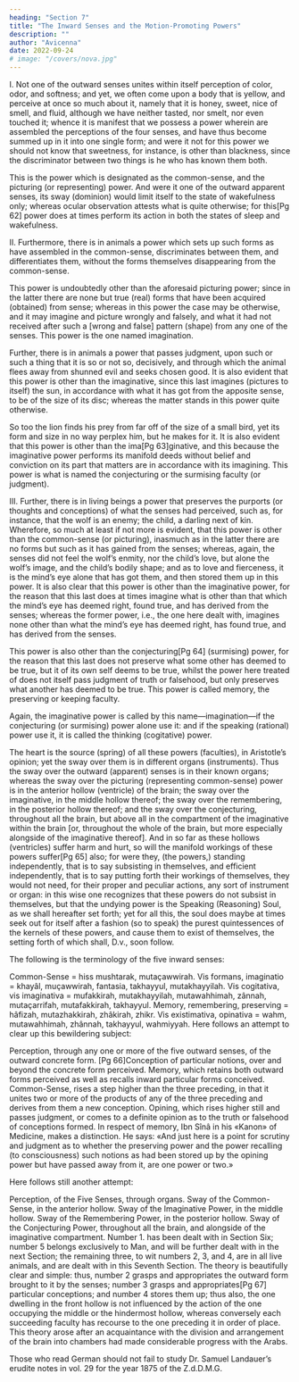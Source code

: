 ```yaml
---
heading: "Section 7"
title: "The Inward Senses and the Motion-Promoting Powers"
description: ""
author: "Avicenna"
date: 2022-09-24
# image: "/covers/nova.jpg"
---
```





I. Not one of the outward senses unites within itself perception of color, odor, and softness; and yet, we often come upon a body that is yellow, and perceive at once so much about it, namely that it is honey, sweet, nice of smell, and fluid, although we have neither tasted, nor smelt, nor even touched it; whence it is manifest that we possess a power wherein are assembled the perceptions of the four senses, and have thus become summed up in it into one single form; and were it not for this power we should not know that sweetness, for instance, is other than blackness, since the discriminator between two things is he who has known them both. 

This is the power which is designated as the common-sense, and the picturing (or representing) power. And were it one of the outward apparent senses, its sway (dominion) would limit itself to the state of wakefulness only; whereas ocular observation attests what is quite otherwise; for this[Pg 62] power does at times perform its action in both the states of sleep and wakefulness.


II. Furthermore, there is in animals a power which sets up such forms as have assembled in the common-sense, discriminates between them, and differentiates them, without the forms themselves disappearing from the common-sense. 

This power is undoubtedly other than the aforesaid picturing power; since in the latter there are none but true (real) forms that have been acquired (obtained) from sense; whereas in this power the case may be otherwise, and it may imagine and picture wrongly and falsely, and what it had not received after such a [wrong and false] pattern (shape) from any one of the senses. This power is the one named imagination.

Further, there is in animals a power that passes judgment, upon such or such a thing that it is so or not so, decisively, and through which the animal flees away from shunned evil and seeks chosen good. It is also evident that this power is other than the imaginative, since this last imagines (pictures to itself) the sun, in accordance with what it has got from the apposite sense, to be of the size of its disc; whereas the matter stands in this power quite otherwise. 

So too the lion finds his prey from far off of the size of a small bird, yet its form and size in no way perplex him, but he makes for it. It is also evident that this power is other than the ima[Pg 63]ginative, and this because the imaginative power performs its manifold deeds without belief and conviction on its part that matters are in accordance with its imagining. This power is what is named the conjecturing or the surmising faculty (or judgment).


III. Further, there is in living beings a power that preserves the purports (or thoughts and conceptions) of what the senses had perceived, such as, for instance, that the wolf is an enemy; the child, a darling next of kin. Wherefore, so much at least if not more is evident, that this power is other than the common-sense (or picturing), inasmuch as in the latter there are no forms but such as it has gained from the senses; whereas, again, the senses did not feel the wolf’s enmity, nor the child’s love, but alone the wolf’s image, and the child’s bodily shape; and as to love and fierceness, it is the mind’s eye alone that has got them, and then stored them up in this power. It is also clear that this power is other than the imaginative power, for the reason that this last does at times imagine what is other than that which the mind’s eye has deemed right, found true, and has derived from the senses; whereas the former power, i.e., the one here dealt with, imagines none other than what the mind’s eye has deemed right, has found true, and has derived from the senses.

This power is also other than the conjecturing[Pg 64] (surmising) power, for the reason that this last does not preserve what some other has deemed to be true, but it of its own self deems to be true, whilst the power here treated of does not itself pass judgment of truth or falsehood, but only preserves what another has deemed to be true. This power is called memory, the preserving or keeping faculty.

Again, the imaginative power is called by this name—imagination—if the conjecturing (or surmising) power alone use it: and if the speaking (rational) power use it, it is called the thinking (cogitative) power.

The heart is the source (spring) of all these powers (faculties), in Aristotle’s opinion; yet the sway over them is in different organs (instruments). Thus the sway over the outward (apparent) senses is in their known organs; whereas the sway over the picturing (representing common-sense) power is in the anterior hollow (ventricle) of the brain; the sway over the imaginative, in the middle hollow thereof; the sway over the remembering, in the posterior hollow thereof; and the sway over the conjecturing, throughout all the brain, but above all in the compartment of the imaginative within the brain [or, throughout the whole of the brain, but more especially alongside of the imaginative thereof]. And in so far as these hollows (ventricles) suffer harm and hurt, so will the manifold workings of these powers suffer[Pg 65] also; for were they, (the powers,) standing independently, that is to say subsisting in themselves, and efficient independently, that is to say putting forth their workings of themselves, they would not need, for their proper and peculiar actions, any sort of instrument or organ: in this wise one recognizes that these powers do not subsist in themselves, but that the undying power is the Speaking (Reasoning) Soul, as we shall hereafter set forth; yet for all this, the soul does maybe at times seek out for itself after a fashion (so to speak) the purest quintessences of the kernels of these powers, and cause them to exist of themselves, the setting forth of which shall, D.v., soon follow.

The following is the terminology of the five inward senses:

Common-Sense = hiss mushtarak, mutaçawwirah.
Vis formans, imaginatio = khayâl, muçawwirah, fantasia, takhayyul, mutakhayyilah.
Vis cogitativa, vis imaginativa = mufakkirah, mutakhayyilah, mutawahhimah, zânnah, mutaçarrifah, mutafakkirah, takhayyul.
Memory, remembering, preserving = hâfizah, mutazhakkirah, zhâkirah, zhikr.
Vis existimativa, opinativa = wahm, mutawahhimah, zhânnah, takhayyul, wahmiyyah.
Here follows an attempt to clear up this bewildering subject:

Perception, through any one or more of the five outward senses, of the outward concrete form.
[Pg 66]Conception of particular notions, over and beyond the concrete form perceived.
Memory, which retains both outward forms perceived as well as recalls inward particular forms conceived.
Common-Sense, rises a step higher than the three preceding, in that it unites two or more of the products of any of the three preceding and derives from them a new conception.
Opining, which rises higher still and passes judgment, or comes to a definite opinion as to the truth or falsehood of conceptions formed.
In respect of memory, Ibn Sînâ in his «Kanon» of Medicine, makes a distinction. He says: «And just here is a point for scrutiny and judgment as to whether the preserving power and the power recalling (to consciousness) such notions as had been stored up by the opining power but have passed away from it, are one power or two.»

Here follows still another attempt:

Perception, of the Five Senses, through organs.
Sway of the Common-Sense, in the anterior hollow.
Sway of the Imaginative Power, in the middle hollow.
Sway of the Remembering Power, in the posterior hollow.
Sway of the Conjecturing Power, throughout all the brain, and alongside of the imaginative compartment.
Number 1. has been dealt with in Section Six; number 5 belongs exclusively to Man, and will be further dealt with in the next Section; the remaining three, to wit numbers 2, 3, and 4, are in all live animals, and are dealt with in this Seventh Section. The theory is beautifully clear and simple: thus, number 2 grasps and appropriates the outward form brought to it by the senses; number 3 grasps and appropriates[Pg 67] particular conceptions; and number 4 stores them up; thus also, the one dwelling in the front hollow is not influenced by the action of the one occupying the middle or the hindermost hollow, whereas conversely each succeeding faculty has recourse to the one preceding it in order of place. This theory arose after an acquaintance with the division and arrangement of the brain into chambers had made considerable progress with the Arabs.

Those who read German should not fail to study Dr. Samuel Landauer’s erudite notes in vol. 29 for the year 1875 of the Z.d.D.M.G.




